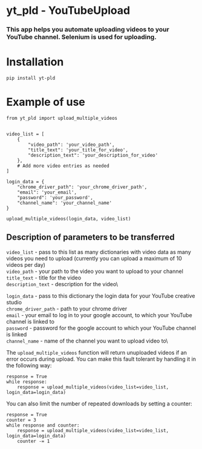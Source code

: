 # yt_pld - YouTubeUpload
### This app helps you automate uploading videos to your YouTube channel. Selenium is used for uploading.

# Installation

    pip install yt-pld

# Example of use

    from yt_pld import upload_multiple_videos


    video_list = [
        {
            "video_path": 'your_video_path',
            "title_text": 'your_title_for_video',
            "description_text": 'your_description_for_video'
        },
        # Add more video entries as needed
    ]

    login_data = {
        "chrome_driver_path": 'your_chrome_driver_path',
        "email": 'your_email',
        "password": 'your_password',
        "channel_name": 'your_channel_name'
    }

    upload_multiple_videos(login_data, video_list)

## Description of parameters to be transferred
`video_list` - pass to this list as many dictionaries with video data as many videos you need to upload (currently you can upload a maximum of 10 videos per day)\
`video_path` - your path to the video you want to upload to your channel\
`title_text` - title for the video\
`description_text` - description for the video\

`login_data` - pass to this dictionary the login data for your YouTube creative studio\
`chrome_driver_path` - path to your chrome driver\
`email` - your email to log in to your google account, to which your YouTube channel is linked to\
`password` - password for the google account to which your YouTube channel is linked\
`channel_name` - name of the channel you want to upload video to\

The `upload_multiple_videos` function will return unuploaded videos if an error occurs during upload. You can make this fault tolerant by handling it in the following way:

    response = True
    while response:
        response = upload_multiple_videos(video_list=video_list, login_data=login_data)

You can also limit the number of repeated downloads by setting a counter:

    response = True
    counter = 3
    while response and counter:
        response = upload_multiple_videos(video_list=video_list, login_data=login_data)
        counter -= 1

